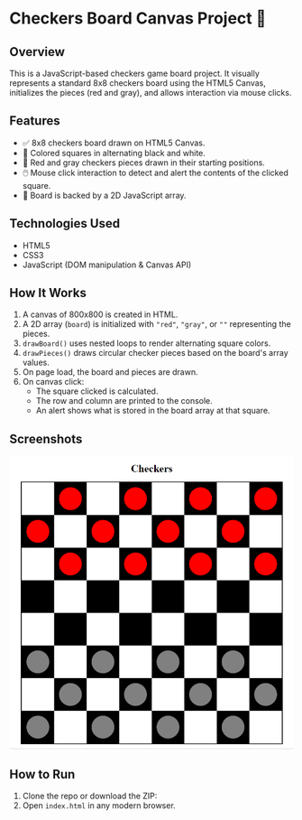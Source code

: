 # Checkers Board Canvas Project 🎯

## Overview
This is a JavaScript-based checkers game board project. It visually represents a standard 8x8 checkers board using the HTML5 Canvas, initializes the pieces (red and gray), and allows interaction via mouse clicks.

## Features
- ✅ 8x8 checkers board drawn on HTML5 Canvas.
- 🎨 Colored squares in alternating black and white.
- 🔴 Red and gray checkers pieces drawn in their starting positions.
- 🖱️ Mouse click interaction to detect and alert the contents of the clicked square.
- 🧠 Board is backed by a 2D JavaScript array.

## Technologies Used
- HTML5
- CSS3
- JavaScript (DOM manipulation & Canvas API)

## How It Works
1. A canvas of 800x800 is created in HTML.
2. A 2D array (`board`) is initialized with `"red"`, `"gray"`, or `""` representing the pieces.
3. `drawBoard()` uses nested loops to render alternating square colors.
4. `drawPieces()` draws circular checker pieces based on the board's array values.
5. On page load, the board and pieces are drawn.
6. On canvas click:
   - The square clicked is calculated.
   - The row and column are printed to the console.
   - An alert shows what is stored in the board array at that square.

## Screenshots

<img width="591" alt="game" src="https://raw.githubusercontent.com/tarandeepk02/JavaScript-Checkers-Board-Canvas/refs/heads/main/checker.png" />

## How to Run
1. Clone the repo or download the ZIP:
2. Open `index.html` in any modern browser.
